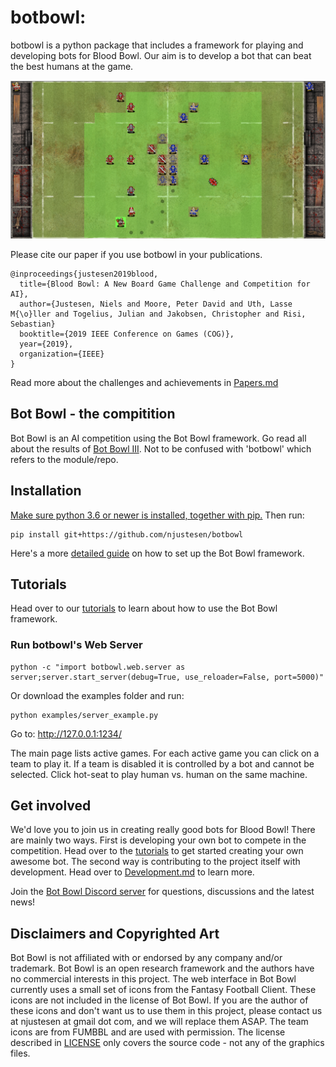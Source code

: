 # botbowl: 
botbowl is a python package that includes a framework for playing and developing bots for Blood Bowl. Our aim is to develop a bot that can beat the best humans at the game. 

![botbowl](docs/img/ffai.png?raw=true "botbowl")

Please cite our paper if you use botbowl in your publications.
```
@inproceedings{justesen2019blood,
  title={Blood Bowl: A New Board Game Challenge and Competition for AI},
  author={Justesen, Niels and Moore, Peter David and Uth, Lasse M{\o}ller and Togelius, Julian and Jakobsen, Christopher and Risi, Sebastian}
  booktitle={2019 IEEE Conference on Games (COG)},
  year={2019},
  organization={IEEE}
}
```

Read more about the challenges and achievements in [Papers.md](docs/papers.md)

## Bot Bowl - the compitition
Bot Bowl is an AI competition using the Bot Bowl framework. Go read all about the results of [Bot Bowl III](docs/bot-bowl-iii.md). Not to be confused with 'botbowl' which refers to the module/repo. 

## Installation
[Make sure python 3.6 or newer is installed, together with pip.](https://www.makeuseof.com/tag/install-pip-for-python/)
Then run:
```
pip install git+https://github.com/njustesen/botbowl
```
Here's a more [detailed guide](docs/installation.md) on how to set up the Bot Bowl framework.

## Tutorials
Head over to our [tutorials](docs/tutorials.md) to learn about how to use the Bot Bowl framework.

### Run botbowl's Web Server
```
python -c "import botbowl.web.server as server;server.start_server(debug=True, use_reloader=False, port=5000)"
```
Or download the examples folder and run:
```
python examples/server_example.py
```
Go to: http://127.0.0.1:1234/

The main page lists active games. For each active game you can click on a team to play it. If a team is disabled it is controlled by a bot and cannot be selected. Click hot-seat to play human vs. human on the same machine.

## Get involved 
We'd love you to join us in creating really good bots for Blood Bowl! There are mainly two ways. First is developing your own bot to compete in the competition. Head over to the [tutorials](docs/tutorials.md) to get started creating your own awesome bot. The second way is contributing to the project itself with development. Head over to [Development.md](docs/development.md) to learn more.  

Join the [Bot Bowl Discord server](https://discord.gg/MTXMuae) for questions, discussions and the latest news! 

## Disclaimers and Copyrighted Art
Bot Bowl is not affiliated with or endorsed by any company and/or trademark. Bot Bowl is an open research framework and the authors have no commercial interests in this project. The web interface in Bot Bowl currently uses a small set of icons from the Fantasy Football Client. These icons are not included in the license of Bot Bowl. If you are the author of these icons and don't want us to use them in this project, please contact us at njustesen at gmail dot com, and we will replace them ASAP. The team icons are from FUMBBL and are used with permission. The license described in [LICENSE](LICENSE) only covers the source code - not any of the graphics files.


